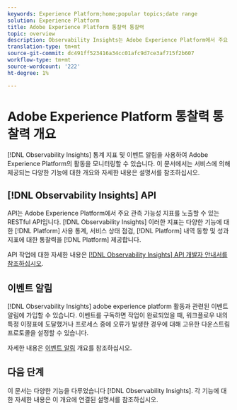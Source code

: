 ```yaml
---
keywords: Experience Platform;home;popular topics;date range
solution: Experience Platform
title: Adobe Experience Platform 통찰력 통찰력
topic: overview
description: Observability Insights는 Adobe Experience Platform에서 주요 관측 가능 지표를 노출할 수 있는 RESTful API입니다. 이러한 지표는 플랫폼 사용 통계, 플랫폼 서비스 상태 점검, 이전 동향 및 다양한 플랫폼 기능에 대한 성능 지표에 대한 통찰력을 제공합니다.
translation-type: tm+mt
source-git-commit: dc491ff523416a34cc01afc9d7ce3af715f2b607
workflow-type: tm+mt
source-wordcount: '222'
ht-degree: 1%

---
```



# Adobe Experience Platform 통찰력 통찰력 개요

[!DNL Observability Insights] 통계 지표 및 이벤트 알림을 사용하여 Adobe Experience Platform의 활동을 모니터링할 수 있습니다. 이 문서에서는 서비스에 의해 제공되는 다양한 기능에 대한 개요와 자세한 내용은 설명서를 참조하십시오.

## [!DNL Observability Insights] API

API는 Adobe Experience Platform에서 주요 관측 가능성 지표를 노출할 수 있는 RESTful API입니다. [!DNL Observability Insights] 이러한 지표는 다양한 기능에 대한 [!DNL Platform] 사용 통계, 서비스 상태 점검, [!DNL Platform] 내역 동향 및 성과 지표에 대한 통찰력을 [!DNL Platform] 제공합니다.

API 작업에 대한 자세한 내용은 [[!DNL Observability Insights] API 개발자 안내서를 참조하십시오](./api/overview.md).

## 이벤트 알림

[!DNL Observability Insights] adobe experience platform 활동과 관련된 이벤트 알림에 가입할 수 있습니다. 이벤트를 구독하면 작업이 완료되었을 때, 워크플로우 내의 특정 이정표에 도달했거나 프로세스 중에 오류가 발생한 경우에 대해 고유한 다운스트림 프로토콜을 설정할 수 있습니다.

자세한 내용은 [이벤트 알림](./notifications/overview.md) 개요를 참조하십시오.

## 다음 단계

이 문서는 다양한 기능을 다루었습니다 [!DNL Observability Insights]. 각 기능에 대한 자세한 내용은 이 개요에 연결된 설명서를 참조하십시오.